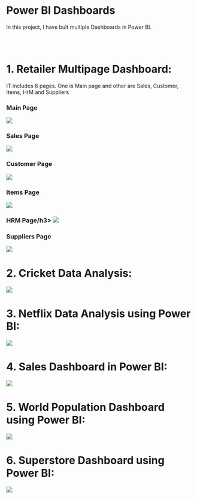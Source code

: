 # Power BI Dashboards

<p> In this project, I have bult multiple Dashboards in Power BI.  </p>

<br />
<br />

<h1> 1. Retailer Multipage Dashboard: </h1>
<p> IT includes 6 pages. One is Main page and other are Sales, Customer, Items, HrM and Suppliers </p>
<h3> Main Page</h3>
<img src="https://github.com/waleedjmm/Power-BI/blob/main/Hasabaat/Main-Page.jpg" />
<h3> Sales Page</h3>
<img src="https://github.com/waleedjmm/Power-BI/blob/main/Hasabaat/Sale.jpg" />
<h3> Customer Page</h3>
<img src="https://github.com/waleedjmm/Power-BI/blob/main/Hasabaat/Customer.jpg" />
<h3> Items Page</h3>
<img src="https://github.com/waleedjmm/Power-BI/blob/main/Hasabaat/Items.jpg" />
<h3> HRM Page/h3>
<img src="https://github.com/waleedjmm/Power-BI/blob/main/Hasabaat/HRM.JPG" />
<h3> Suppliers Page</h3>
<img src="https://github.com/waleedjmm/Power-BI/blob/main/Hasabaat/Suppliers.JPG" />
<br />

<h1> 2. Cricket Data Analysis: </h1>  
<img src="https://github.com/waleedjmm/Power-BI/blob/main/Dashboard2.jpg" />
<br />

<h1> 3. Netflix Data Analysis using Power BI: </h1>  
<img src="https://github.com/waleedjmm/Power-BI/blob/main/Netflix.jpg" />
<br />
  
<h1> 4. Sales Dashboard in Power BI: </h1>  
<img src="https://github.com/waleedjmm/Power-BI/blob/main/Sales_Dasboard.jpg" />
<br />
  
  
<h1> 5. World Population Dashboard using Power BI: </h1>  
<img src="https://github.com/waleedjmm/Power-BI/blob/main/World_population.jpg" />
<br />
  
  
<h1> 6. Superstore Dashboard using Power BI: </h1>  
<img src="https://github.com/waleedjmm/Power-BI/blob/main/SuperStore_%20Dashboard_using_global_SuperStore_2016_dataset.jpg" />

